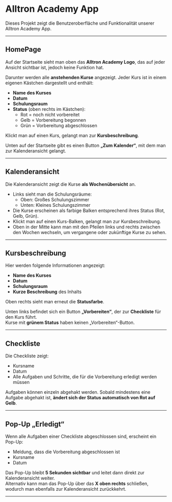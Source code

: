# Alltron Academy App

Dieses Projekt zeigt die Benutzeroberfläche und Funktionalität unserer Alltron Academy App.  

---

## HomePage

Auf der Startseite sieht man oben das **Alltron Academy Logo**, das auf jeder Ansicht sichtbar ist, jedoch keine Funktion hat.  

Darunter werden alle **anstehenden Kurse** angezeigt. Jeder Kurs ist in einem eigenen Kästchen dargestellt und enthält:  

- **Name des Kurses**  
- **Datum**  
- **Schulungsraum**  
- **Status** (oben rechts im Kästchen):  
  - Rot = noch nicht vorbereitet  
  - Gelb = Vorbereitung begonnen  
  - Grün = Vorbereitung abgeschlossen  

Klickt man auf einen Kurs, gelangt man zur **Kursbeschreibung**.  

Unten auf der Startseite gibt es einen Button **„Zum Kalender“**, mit dem man zur Kalenderansicht gelangt.  

---

## Kalenderansicht

Die Kalenderansicht zeigt die Kurse **als Wochenübersicht** an.  

- Links sieht man die Schulungsräume:  
  - Oben: Großes Schulungszimmer  
  - Unten: Kleines Schulungszimmer  
- Die Kurse erscheinen als farbige Balken entsprechend ihres Status (Rot, Gelb, Grün).  
- Klickt man auf einen Kurs-Balken, gelangt man zur Kursbeschreibung.  
- Oben in der Mitte kann man mit den Pfeilen links und rechts zwischen den Wochen wechseln, um vergangene oder zukünftige Kurse zu sehen.  

---

## Kursbeschreibung

Hier werden folgende Informationen angezeigt:  

- **Name des Kurses**  
- **Datum**  
- **Schulungsraum**  
- **Kurze Beschreibung** des Inhalts  

Oben rechts sieht man erneut die **Statusfarbe**.  

Unten links befindet sich ein Button **„Vorbereiten“**, der zur **Checkliste** für den Kurs führt.  
Kurse mit **grünem Status** haben keinen „Vorbereiten“-Button.  

---

## Checkliste

Die Checkliste zeigt:  

- Kursname  
- Datum  
- Alle Aufgaben und Schritte, die für die Vorbereitung erledigt werden müssen  

Aufgaben können einzeln abgehakt werden. Sobald mindestens eine Aufgabe abgehakt ist, **ändert sich der Status automatisch von Rot auf Gelb**.  

---

## Pop-Up „Erledigt“

Wenn alle Aufgaben einer Checkliste abgeschlossen sind, erscheint ein Pop-Up:  

- Meldung, dass die Vorbereitung abgeschlossen ist  
- Kursname  
- Datum  

Das Pop-Up bleibt **5 Sekunden sichtbar** und leitet dann direkt zur Kalenderansicht weiter.  
Alternativ kann man das Pop-Up über das **X oben rechts** schließen, wodurch man ebenfalls zur Kalenderansicht zurückkehrt.  

---


